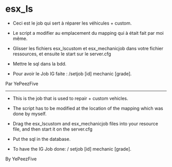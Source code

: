 # esx_ls

- Ceci est le job qui sert à réparer les véhicules + custom.

- Le script a modifier au emplacement du mapping qui à était fait par moi même. 

- Glisser les fichiers esx_lscustom et esx_mechanicjob dans votre fichier ressources, et ensuite le start sur le server.cfg
- Mettre le sql dans la bdd. 
- Pour avoir le Job IG faite : /setjob [id] mechanic [grade].

Par YePeezFive

------------

- This is the job that is used to repair + custom vehicles.

- The script has to be modified at the location of the mapping which was done by myself.

- Drag the esx_lscustom and esx_mechanicjob files into your resource file, and then start it on the server.cfg
- Put the sql in the database.
- To have the IG Job done: / setjob [id] mechanic [grade].

By YePeezFive
